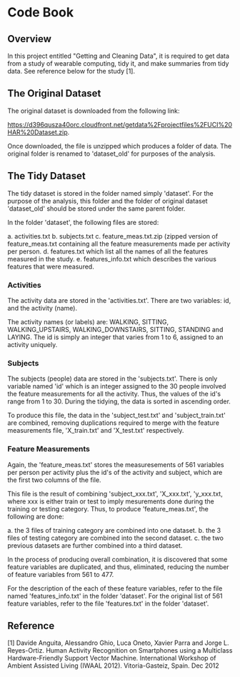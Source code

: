 # Code Book
## Overview
In this project entitled "Getting and Cleaning Data", it is required to get data from a study of wearable computing, tidy it, and make summaries from tidy data. See reference below for the study [1].

## The Original Dataset

The original dataset is downloaded from the following link:

https://d396qusza40orc.cloudfront.net/getdata%2Fprojectfiles%2FUCI%20HAR%20Dataset.zip.

Once downloaded, the file is unzipped which produces a folder of data. The original folder is renamed to 'dataset_old' for purposes of the analysis.

## The Tidy Dataset

The tidy dataset is stored in the folder named simply 'dataset'. For the purpose of the analysis, this folder and the folder of original dataset 'dataset_old' should be stored under the same parent folder.

In the folder 'dataset', the following files are stored:

a. activities.txt
b. subjects.txt
c. feature_meas.txt.zip (zipped version of feature_meas.txt containing all the feature measurements made per activity per person.
d. features.txt which list all the names of all the features measured in the study.
e. features_info.txt which describes the various features that were measured.

### Activities
The activity data are stored in the 'activities.txt'. There are two variables: id, and the activity (name). 

The activity names (or labels) are: WALKING, SITTING, WALKING_UPSTAIRS, WALKING_DOWNSTAIRS, SITTING, STANDING and LAYING. 
The id is simply an integer that varies from 1 to 6, assigned to an activity uniquely.

### Subjects
The subjects (people) data are stored in the 'subjects.txt'. There is only variable named 'id' which is an integer assigned to the 30 people involved the feature measurements for all the activity. Thus, the values of the id's range from 1 to 30. During the tidying, the data is sorted in ascending order.

To produce this file, the data in the 'subject_test.txt' and 'subject_train.txt' are combined, removing duplications required to merge with the feature measurements file, 'X_train.txt' and 'X_test.txt' respectively.

### Feature Measurements
Again, the 'feature_meas.txt' stores the measuresements of 561 variables per person per activity plus the id's of the activity and subject, which are the first two columns of the file.

This file is the result of combining 'subject_xxx.txt', 'X_xxx.txt', 'y_xxx.txt, where xxx is either train or test to imply mesurements done during the training or testing category. Thus, to produce 'feature_meas.txt', the following are done:

a. the 3 files of training category are combined into one dataset.
b. the 3 files of testing category are combined into the second dataset.
c. the two previous datasets are further combined into a third dataset. 

In the process of producing overall combination, it is discovered that some feature variables are duplicated, and thus, eliminated, reducing the number of feature variables from 561 to 477.

For the description of the each of these feature variables, refer to the file named 'features_info.txt' in the folder 'dataset'. For the original list of 561 feature variables, refer to the file 'features.txt' in the folder 'dataset'.

## Reference

[1] Davide Anguita, Alessandro Ghio, Luca Oneto, Xavier Parra and Jorge L. Reyes-Ortiz. Human Activity Recognition on Smartphones using a Multiclass Hardware-Friendly Support Vector Machine. International Workshop of Ambient Assisted Living (IWAAL 2012). Vitoria-Gasteiz, Spain. Dec 2012


